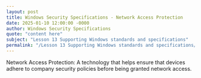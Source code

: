 ```yaml
---
layout: post
title: Windows Security Specifications - Network Access Protection
date: 2025-01-10 12:00:00 -0000
author: Windows Security Specifications
quote: "content here"
subject: "Lesson 13 Supporting Windows standards and specifications"
permalink: "/Lesson 13 Supporting Windows standards and specifications/Windows Security Specifications/Windows Security Specifications - Network Access Protection"
---
```


Network Access Protection: A technology that helps ensure that devices adhere to company security policies before being granted network access.
